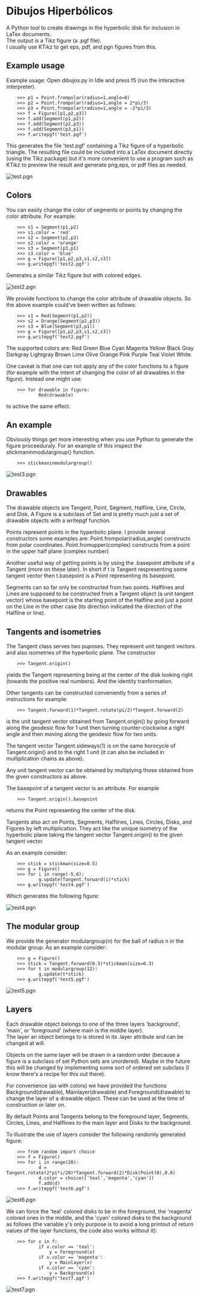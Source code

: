 # Dibujos Hiperbólicos
A Python tool to create drawings in the hyperbolic disk for inclusion in LaTex documents.  
The output is a Tikz figure (a .pgf file).  
I usually use KTikz to get eps, pdf, and pgn figures from this.

## Example usage

 Example usage:
 Open dibujos.py in Idle and press f5 (run the interactive interpreter).
 
        >>> p1 = Point.frompolar(radius=1,angle=0)
        >>> p2 = Point.frompolar(radius=1,angle = 2*pi/3)
        >>> p3 = Point.frompolar(radius=1,angle = -2*pi/3)
        >>> f = Figure([p1,p2,p3])
        >>> f.add(Segment(p1,p2))
        >>> f.add(Segment(p2,p3))
        >>> f.add(Segment(p3,p1))
        >>> f.writepgf('test.pgf')

 This generates the file 'test.pgf' containing a Tikz figure of a hyperbolic triangle.
 The resulting file could be included into a LaTex document directly (using the Tikz package) but 
 it's more convenient to use a program such as KTikz to preview the result and generate png,eps, or pdf files as needed.
 
 ![test.pgn](/test.png)
 
## Colors
 
 You can easily change the color of segments or points by changing the color attribute.
 For example:
 
        >>> s1 = Segment(p1,p2)
        >>> s1.color = 'red'
        >>> s2 = Segment(p2,p3)
        >>> s2.color = 'orange'
        >>> s3 = Segment(p3,p1)
        >>> s3.color = 'blue'
        >>> g = Figure([p1,p2,p3,s1,s2,s3])
        >>> g.writepgf('test2.pgf')

 Generates a similar Tikz figure but with colored edges.

 ![test2.pgn](/test2.png)

 We provide functions to change the color attribute of drawable objects.  So the above example could've been written as follows:

        >>> s1 = Red(Segment(p1,p2))
        >>> s2 = Orange(Segment(p2,p3))
        >>> s3 = Blue(Segment(p3,p1))
        >>> g = Figure([p1,p2,p3,s1,s2,s3])
        >>> g.writepgf('test2.pgf')

 The supported colors are:  Red Green Blue Cyan Magenta Yellow Black Gray Darkgray Lightgray Brown Lime Olive Orange Pink Purple Teal Violet White.

 One caveat is that one can not apply any of the color functions to a figure (for example with the intent of changing the color of all drawables in
 the figure).  Instead one might use:

        >>> for drawable in figure:
				Red(drawable)

 to achive the same effect.

## An example


 Obviously things get more interesting when you use Python to generate the figure proceeduraly.
 For an example of this inspect the stickmaninmodulargroup() function.

        >>> stickmaninmodulargroup()
 
  ![test3.pgn](/test3.png)


## Drawables
 
 The drawable objects are Tangent, Point, Segment, Halfline, Line, Circle, and Disk.
 A Figure is a subclass of Set and is pretty much just a set of drawable objects with a writepgf function.

 Points represent points in the hyperbolic plane.  I provide several constructors some examples are:
 Point.frompolar(radius,angle)   constructs from polar coordinates.
 Point.fromupper(complex)    constructs from a point in the upper half plane (complex number)
 
 Another useful way of getting points is by using the .basepoint attribute of a Tangent (more on these later).
 In short if t is Tangent respresenting some tangent vector then t.basepoint is a Point representing its basepoint.


 Segments can so far only be constructed from two points.  Halflines and Lines are supposed to be constructed
 from a Tangent object (a unit tangent vector) whose basepoint is the starting point of the Halfline and just
 a point on the Line in the other case (its direction indicated the direction of the Halfline or line).

## Tangents and isometries

 The Tangent class serves two puposes.   They represent unit tangent vectors and also isometries of the hyperbolic plane.
 The constructor

        >>> Tangent.origin()

 yields the Tangent representing being at the center of the disk looking right (towards the positive real numbers).  And the
 identity tranformation.

 Other tangents can be constructed conveniently from a series of instructions for example:

        >>> Tangent.forward(1)*Tangent.rotate(pi/2)*Tangent.forward(2)
 
 is the unit tangent vector obtained from Tangent.origin() by going forward along the geodesic flow for 1 unit then turning 
 counter-clockwise a right angle and then moving along the geodesic flow for two units.

 The tangent vector Tangent.sideways(1) is on the same horocycle of Tangent.origin() and to the right 1 unit (it can also
 be included in multiplication chains as above). 

 Any unit tangent vector can be obtained by multiplying those obtained from the given constructors as above.

 The basepoint of a tangent vector is an attribute.  For example

        >>> Tangent.origin().basepoint
 
 returns the Point representing the center of the disk.

 Tangents also act on Points, Segments, Halflines, Lines, Circles, Disks, and Figures by left multiplication.  They act like the unique
 isometry of the hyperbolic plane taking the tangent vector Tangent.origin() to the given tangent vector.

 As an example consider:

        >>> stick = stickman(size=0.5)
        >>> g = Figure()
        >>> for i in range(-5,6):
				g.update(Tangent.forward(i)*stick)
        >>> g.writepgf('test4.pgf')

Which generates the following figure:

 ![test4.pgn](/test4.png)

## The modular group

We provide the generator modulargroup(n) for the ball of radius n in the modular group.  As an example consider:

		>>> g = Figure()
		>>> stick = Tangent.forward(0.5)*stickman(size=0.3)
		>>> for t in modulargroup(12):
				g.update(t*stick)	
		>>> g.writepgf('test5.pgf')

 ![test5.pgn](/test5.png)

## Layers

 Each drawable object belongs to one of the three layers 'background', 'main', or 'foreground' (where main is the middle layer).   
 The layer an object belongs to is stored in its .layer attribute and can be changed at will.  

 Objects on the same layer will be drawn in a random order (because a figure is a subclass of set Python sets are unordered).  Maybe
 in the future this will be changed by implementing some sort of ordered set subclass (I know there's a recipe for this out there).
 
 For convenience (as with colors) we have provided the functions Background(drawable), Mainlayer(drawable) and Foreground(drawable)
 to change the layer of a drawable object. These can be used at the time of construction or later on.

 By default Points and Tangents belong to the foreground layer, Segments, Circles, Lines, and Halflines to the main layer and Disks to the background.

 To illustrate the use of layers consider the following randomly generated figure:

		>>> from random import choice
		>>> f = Figure()
		>>> for i in range(20):
				d = Tangent.rotate(2*pi*i/20)*Tangent.forward(2)*Disk(Point(0),0.6)
				d.color = choice(['teal','magenta','cyan'])
				f.add(d)	
		>>> f.writepgf('test6.pgf')

 ![test6.pgn](/test6.png)

 We can force the 'teal' colored disks to be in the foreground, the 'magenta' colored ones in the middle, and the 'cyan' colored disks
 to the background as follows (the variable y's only purpose is to avoid a long printout of return values of the layer functions, the code also works without it):

		>>> for x in f:
				if x.color == 'teal':
					y = Foreground(x)
				if x.color == 'magenta':
					y = Mainlayer(x)
				if x.color == 'cyan':
					y = Background(x)
		>>> f.writepgf('test7.pgf')

 ![test7.pgn](/test7.png)
 


